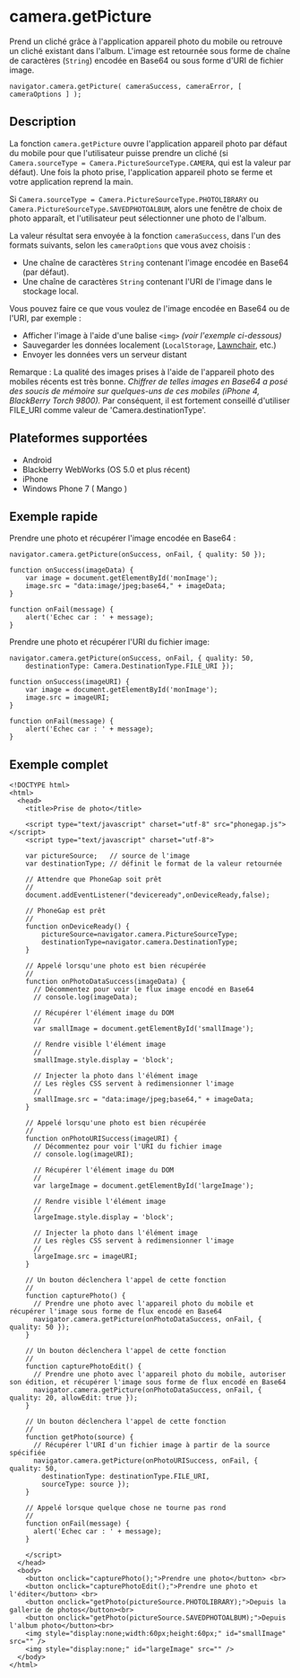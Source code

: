 camera.getPicture
=================

Prend un cliché grâce à l'application appareil photo du mobile ou retrouve un cliché existant dans l'album. L'image est retournée sous forme de chaîne de caractères (`String`) encodée en Base64 ou sous forme d'URI de fichier image.

    navigator.camera.getPicture( cameraSuccess, cameraError, [ cameraOptions ] );

Description
-----------

La fonction `camera.getPicture` ouvre l'application appareil photo par défaut du mobile pour que l'utilisateur puisse prendre un cliché (si `Camera.sourceType = Camera.PictureSourceType.CAMERA`, qui est la valeur par défaut). Une fois la photo prise, l'application appareil photo se ferme et votre application reprend la main.

Si `Camera.sourceType = Camera.PictureSourceType.PHOTOLIBRARY` ou `Camera.PictureSourceType.SAVEDPHOTOALBUM`, alors une fenêtre de choix de photo apparaît, et l'utilisateur peut sélectionner une photo de l'album.

La valeur résultat sera envoyée à la fonction `cameraSuccess`, dans l'un des formats suivants, selon les `cameraOptions` que vous avez choisis :

- Une chaîne de caractères `String` contenant l'image encodée en Base64 (par défaut). 
- Une chaîne de caractères `String` contenant l'URI de l'image dans le stockage local.  

Vous pouvez faire ce que vous voulez de l'image encodée en Base64 ou de l'URI, par exemple :

- Afficher l'image à l'aide d'une balise `<img>` _(voir l'exemple ci-dessous)_
- Sauvegarder les données localement (`LocalStorage`, [Lawnchair](http://brianleroux.github.com/lawnchair/), etc.)
- Envoyer les données vers un serveur distant

Remarque : La qualité des images prises à l'aide de l'appareil photo des mobiles récents est très bonne.  _Chiffrer de telles images en Base64 a posé des soucis de mémoire sur quelques-uns de ces mobiles (iPhone 4, BlackBerry Torch 9800)._  Par conséquent, il est fortement conseillé d'utiliser FILE_URI comme valeur de 'Camera.destinationType'.

Plateformes supportées
----------------------

- Android
- Blackberry WebWorks (OS 5.0 et plus récent)
- iPhone
- Windows Phone 7 ( Mango )

Exemple rapide
--------------

Prendre une photo et récupérer l'image encodée en Base64 :

    navigator.camera.getPicture(onSuccess, onFail, { quality: 50 }); 

    function onSuccess(imageData) {
        var image = document.getElementById('monImage');
        image.src = "data:image/jpeg;base64," + imageData;
    }

    function onFail(message) {
        alert('Echec car : ' + message);
    }

Prendre une photo et récupérer l'URI du fichier image: 

    navigator.camera.getPicture(onSuccess, onFail, { quality: 50, 
        destinationType: Camera.DestinationType.FILE_URI }); 

    function onSuccess(imageURI) {
        var image = document.getElementById('monImage');
        image.src = imageURI;
    }

    function onFail(message) {
        alert('Echec car : ' + message);
    }


Exemple complet
---------------

    <!DOCTYPE html>
    <html>
      <head>
        <title>Prise de photo</title>

        <script type="text/javascript" charset="utf-8" src="phonegap.js"></script>
        <script type="text/javascript" charset="utf-8">

        var pictureSource;   // source de l'image
        var destinationType; // définit le format de la valeur retournée
        
        // Attendre que PhoneGap soit prêt
        //
        document.addEventListener("deviceready",onDeviceReady,false);
    
        // PhoneGap est prêt
        //
        function onDeviceReady() {
            pictureSource=navigator.camera.PictureSourceType;
            destinationType=navigator.camera.DestinationType;
        }

        // Appelé lorsqu'une photo est bien récupérée
        //
        function onPhotoDataSuccess(imageData) {
          // Décommentez pour voir le flux image encodé en Base64
          // console.log(imageData);
      
          // Récupérer l'élément image du DOM
          //
          var smallImage = document.getElementById('smallImage');
      
          // Rendre visible l'élément image
          //
          smallImage.style.display = 'block';
      
          // Injecter la photo dans l'élément image
          // Les règles CSS servent à redimensionner l'image
          //
          smallImage.src = "data:image/jpeg;base64," + imageData;
        }

        // Appelé lorsqu'une photo est bien récupérée
        //
        function onPhotoURISuccess(imageURI) {
          // Décommentez pour voir l'URI du fichier image
          // console.log(imageURI);
      
          // Récupérer l'élément image du DOM
          //
          var largeImage = document.getElementById('largeImage');
      
          // Rendre visible l'élément image
          //
          largeImage.style.display = 'block';
      
          // Injecter la photo dans l'élément image
          // Les règles CSS servent à redimensionner l'image
          //
          largeImage.src = imageURI;
        }

        // Un bouton déclenchera l'appel de cette fonction
        //
        function capturePhoto() {
          // Prendre une photo avec l'appareil photo du mobile et récupérer l'image sous forme de flux encodé en Base64
          navigator.camera.getPicture(onPhotoDataSuccess, onFail, { quality: 50 });
        }

        // Un bouton déclenchera l'appel de cette fonction
        //
        function capturePhotoEdit() {
          // Prendre une photo avec l'appareil photo du mobile, autoriser son édition, et récupérer l'image sous forme de flux encodé en Base64
          navigator.camera.getPicture(onPhotoDataSuccess, onFail, { quality: 20, allowEdit: true }); 
        }
    
        // Un bouton déclenchera l'appel de cette fonction
        //
        function getPhoto(source) {
          // Récupérer l'URI d'un fichier image à partir de la source spécifiée
          navigator.camera.getPicture(onPhotoURISuccess, onFail, { quality: 50, 
            destinationType: destinationType.FILE_URI,
            sourceType: source });
        }

        // Appelé lorsque quelque chose ne tourne pas rond
        // 
        function onFail(message) {
          alert('Echec car : ' + message);
        }

        </script>
      </head>
      <body>
        <button onclick="capturePhoto();">Prendre une photo</button> <br>
        <button onclick="capturePhotoEdit();">Prendre une photo et l'éditer</button> <br>
        <button onclick="getPhoto(pictureSource.PHOTOLIBRARY);">Depuis la gallerie de photos</button><br>
        <button onclick="getPhoto(pictureSource.SAVEDPHOTOALBUM);">Depuis l'album photo</button><br>
        <img style="display:none;width:60px;height:60px;" id="smallImage" src="" />
        <img style="display:none;" id="largeImage" src="" />
      </body>
    </html>
